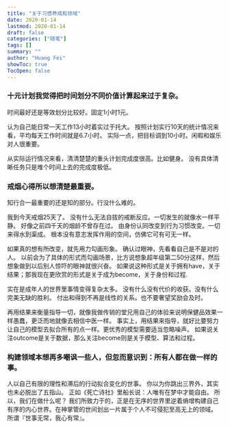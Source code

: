 ```yaml
---
title: "关于习惯养成和领域"
date: 2020-01-14
lastmod: 2020-01-14
draft: false
categories: ["随笔"]
tags: []
summary: ""
author: "Huang Fei"
showToc: true
TocOpen: false
---
```


### **十元计划**我觉得把时间划分不同价值计算起来过于复杂。
时间最好还是等效划分比较好。固定1小时1元。

认为自己能日常一天工作13小时着实过于托大。
按照计划实行10天的统计情况来看，平均每天工作时间就是6.7小时。
实际一点，把目标调到10小时。闲暇和娱乐对人很重要。

从实际运行情况来看，清清楚楚的重头计划完成度很高。比如健身。
没有具体清晰任务只是堆个时间上去的完成度极低。

### **戒烟心得**所以想清楚最重要。
知行合一最重要的还是知的部分。行没什么难的。

我到今天戒烟25天了。
没有什么无法自拔的戒断反应。一切发生的就像水一样平静。
好像之前四千天的烟龄不曾存在过。
由身份认同改变到行为习惯改变。一切来得水到渠成。
根本没有意志发挥作用的空间，仿佛它可有可无一样。

如果真的想有所改变，就先用力勾画形象。
确认过眼神，先看看自己是不是对的人。
以前会为了具体的形式而勾画场景，比方说想象超年级第二50分这样，然后想象做到以后别人惊吓的眼神就很兴奋。
如果说这种形式是关于拥有have，关于结果；那我现在更欣赏的形式是关于成为become，关于身份和过程.

实在是成年人的世界里事情变得复杂太多。
没有什么没有代价的收获。没有什么完美无缺的胜利。
付出和得到不再是线性的关系。也不要奢望奖励会及时。

再用结果来衡量指导一切，就像我做传销的堂兄用自己的体验来说明保健品效果一样愚蠢，更泛而地就像去相信中医一样。
事实上，用结果来指导，就好比要努力让自己的模型去拟合所有的点一样。更优秀的模型需要适当忽略噪声。
如果说关注outcome是关于数据，那么关注become则是关于模型、算法和过程。

### **构建领域**本想再多嘲讽一些人，但忽而意识到：所有人都在做一样的事。
人以自己有限的理性和滞后的行动拟合变化的世事。
你以为你跳出三界外，其实也未必脱出了五指山。
正如《死亡诗社》里船长说：人唯有在梦中才能自由。
所以，我们在做什么呢？
我们所致力于的，正是在无序的世界里逆着熵增构建自己有序的内心世界。在神掌管的世间划出一片属于个人不可侵犯至高无上的领域。
所谓『世事无常，我心有常』。